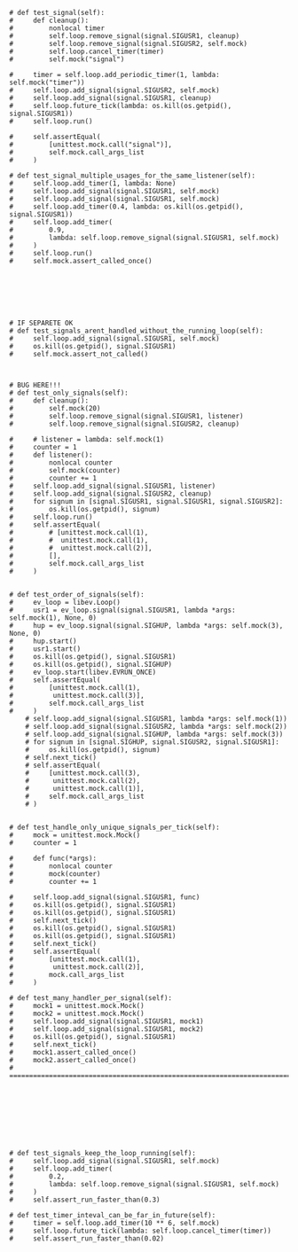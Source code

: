 
    # def test_signal(self):
    #     def cleanup():
    #         nonlocal timer
    #         self.loop.remove_signal(signal.SIGUSR1, cleanup)
    #         self.loop.remove_signal(signal.SIGUSR2, self.mock)
    #         self.loop.cancel_timer(timer)
    #         self.mock("signal")

    #     timer = self.loop.add_periodic_timer(1, lambda: self.mock("timer"))
    #     self.loop.add_signal(signal.SIGUSR2, self.mock)
    #     self.loop.add_signal(signal.SIGUSR1, cleanup)
    #     self.loop.future_tick(lambda: os.kill(os.getpid(), signal.SIGUSR1))
    #     self.loop.run()

    #     self.assertEqual(
    #         [unittest.mock.call("signal")],
    #         self.mock.call_args_list
    #     )

    # def test_signal_multiple_usages_for_the_same_listener(self):
    #     self.loop.add_timer(1, lambda: None)
    #     self.loop.add_signal(signal.SIGUSR1, self.mock)
    #     self.loop.add_signal(signal.SIGUSR1, self.mock)
    #     self.loop.add_timer(0.4, lambda: os.kill(os.getpid(), signal.SIGUSR1))
    #     self.loop.add_timer(
    #         0.9,
    #         lambda: self.loop.remove_signal(signal.SIGUSR1, self.mock)
    #     )
    #     self.loop.run()
    #     self.mock.assert_called_once()







    # IF SEPARETE OK
    # def test_signals_arent_handled_without_the_running_loop(self):
    #     self.loop.add_signal(signal.SIGUSR1, self.mock)
    #     os.kill(os.getpid(), signal.SIGUSR1)
    #     self.mock.assert_not_called()



    # BUG HERE!!!
    # def test_only_signals(self):
    #     def cleanup():
    #         self.mock(20)
    #         self.loop.remove_signal(signal.SIGUSR1, listener)
    #         self.loop.remove_signal(signal.SIGUSR2, cleanup)

    #     # listener = lambda: self.mock(1)
    #     counter = 1
    #     def listener():
    #         nonlocal counter
    #         self.mock(counter)
    #         counter += 1
    #     self.loop.add_signal(signal.SIGUSR1, listener)
    #     self.loop.add_signal(signal.SIGUSR2, cleanup)
    #     for signum in [signal.SIGUSR1, signal.SIGUSR1, signal.SIGUSR2]:
    #         os.kill(os.getpid(), signum)
    #     self.loop.run()
    #     self.assertEqual(
    #         # [unittest.mock.call(1),
    #         #  unittest.mock.call(1),
    #         #  unittest.mock.call(2)],
    #         [],
    #         self.mock.call_args_list
    #     )


    # def test_order_of_signals(self):
    #     ev_loop = libev.Loop()
    #     usr1 = ev_loop.signal(signal.SIGUSR1, lambda *args: self.mock(1), None, 0)
    #     hup = ev_loop.signal(signal.SIGHUP, lambda *args: self.mock(3), None, 0)
    #     hup.start()
    #     usr1.start()
    #     os.kill(os.getpid(), signal.SIGUSR1)
    #     os.kill(os.getpid(), signal.SIGHUP)
    #     ev_loop.start(libev.EVRUN_ONCE)
    #     self.assertEqual(
    #         [unittest.mock.call(1),
    #          unittest.mock.call(3)],
    #         self.mock.call_args_list
    #     )
        # self.loop.add_signal(signal.SIGUSR1, lambda *args: self.mock(1))
        # self.loop.add_signal(signal.SIGUSR2, lambda *args: self.mock(2))
        # self.loop.add_signal(signal.SIGHUP, lambda *args: self.mock(3))
        # for signum in [signal.SIGHUP, signal.SIGUSR2, signal.SIGUSR1]:
        #     os.kill(os.getpid(), signum)
        # self.next_tick()
        # self.assertEqual(
        #     [unittest.mock.call(3),
        #      unittest.mock.call(2),
        #      unittest.mock.call(1)],
        #     self.mock.call_args_list
        # )


    # def test_handle_only_unique_signals_per_tick(self):
    #     mock = unittest.mock.Mock()
    #     counter = 1

    #     def func(*args):
    #         nonlocal counter
    #         mock(counter)
    #         counter += 1

    #     self.loop.add_signal(signal.SIGUSR1, func)
    #     os.kill(os.getpid(), signal.SIGUSR1)
    #     os.kill(os.getpid(), signal.SIGUSR1)
    #     self.next_tick()
    #     os.kill(os.getpid(), signal.SIGUSR1)
    #     os.kill(os.getpid(), signal.SIGUSR1)
    #     self.next_tick()
    #     self.assertEqual(
    #         [unittest.mock.call(1),
    #          unittest.mock.call(2)],
    #         mock.call_args_list
    #     )

    # def test_many_handler_per_signal(self):
    #     mock1 = unittest.mock.Mock()
    #     mock2 = unittest.mock.Mock()
    #     self.loop.add_signal(signal.SIGUSR1, mock1)
    #     self.loop.add_signal(signal.SIGUSR1, mock2)
    #     os.kill(os.getpid(), signal.SIGUSR1)
    #     self.next_tick()
    #     mock1.assert_called_once()
    #     mock2.assert_called_once()
    # ========================================================================









    # def test_signals_keep_the_loop_running(self):
    #     self.loop.add_signal(signal.SIGUSR1, self.mock)
    #     self.loop.add_timer(
    #         0.2,
    #         lambda: self.loop.remove_signal(signal.SIGUSR1, self.mock)
    #     )
    #     self.assert_run_faster_than(0.3)

    # def test_timer_inteval_can_be_far_in_future(self):
    #     timer = self.loop.add_timer(10 ** 6, self.mock)
    #     self.loop.future_tick(lambda: self.loop.cancel_timer(timer))
    #     self.assert_run_faster_than(0.02)

